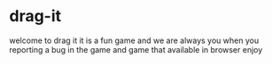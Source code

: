 # drag-it
welcome to drag it it is a fun game and we are always you when you reporting a bug in the game and game that available in browser enjoy
